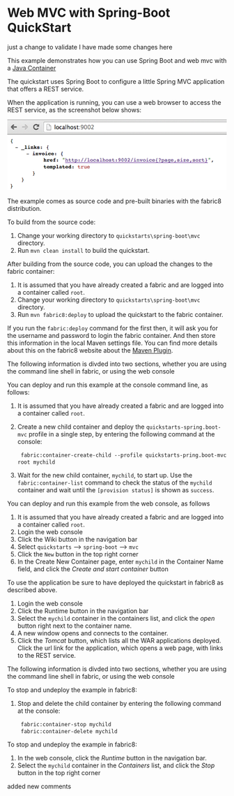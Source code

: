 # Web MVC with Spring-Boot QuickStart

just a change to validate
 I have made some changes here

This example demonstrates how you can use Spring Boot and web mvc with a [Java Container](http://fabric8.io/gitbook/javaContainer.html)

The quickstart uses Spring Boot to configure a little Spring MVC application that offers a REST service.

When the application is running, you can use a web browser to access the REST service, as the screenshot below shows:

![Spring Boot MVC](https://raw.githubusercontent.com/fabric8io/fabric8/master/docs/images/spring-boot-mvc.png)



The example comes as source code and pre-built binaries with the fabric8 distribution. 

To build from the source code:

1. Change your working directory to `quickstarts\spring-boot\mvc` directory.
1. Run `mvn clean install` to build the quickstart.

After building from the source code, you can upload the changes to the fabric container:

1. It is assumed that you have already created a fabric and are logged into a container called `root`.
1. Change your working directory to `quickstarts\spring-boot\mvc` directory.
1. Run `mvn fabric8:deploy` to upload the quickstart to the fabric container.

If you run the `fabric:deploy` command for the first then, it will ask you for the username and password to login the fabric container.
And then store this information in the local Maven settings file. You can find more details about this on the fabric8 website about the [Maven Plugin](http://fabric8.io/gitbook/mavenPlugin.html).



The following information is divded into two sections, whether you are using the command line shell in fabric, or using the web console


You can deploy and run this example at the console command line, as follows:

1. It is assumed that you have already created a fabric and are logged into a container called `root`.
1. Create a new child container and deploy the `quickstarts-spring.boot-mvc` profile in a single step, by entering the
 following command at the console:

        fabric:container-create-child --profile quickstarts-pring.boot-mvc root mychild

1. Wait for the new child container, `mychild`, to start up. Use the `fabric:container-list` command to check the status of the `mychild` container and wait until the `[provision status]` is shown as `success`.


You can deploy and run this example from the web console, as follows

1. It is assumed that you have already created a fabric and are logged into a container called `root`.
1. Login the web console
1. Click the Wiki button in the navigation bar
1. Select `quickstarts` --> `spring-boot` --> `mvc`
1. Click the `New` button in the top right corner
1. In the Create New Container page, enter `mychild` in the Container Name field, and click the *Create and start container* button



To use the application be sure to have deployed the quickstart in fabric8 as described above. 

1. Login the web console
1. Click the Runtime button in the navigation bar
1. Select the `mychild` container in the containers list, and click the *open* button right next to the container name.
1. A new window opens and connects to the container.
1. Click the *Tomcat* button, which lists all the WAR applications deployed. Click the url link for the application, which opens a web page, with links to the REST service.



The following information is divded into two sections, whether you are using the command line shell in fabric, or using the web console


To stop and undeploy the example in fabric8:

1. Stop and delete the child container by entering the following command at the console:

        fabric:container-stop mychild
        fabric:container-delete mychild


To stop and undeploy the example in fabric8:

1. In the web console, click the *Runtime* button in the navigation bar.
1. Select the `mychild` container in the *Containers* list, and click the *Stop* button in the top right corner

added new comments

